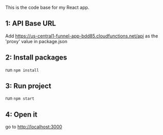 This is the code base for my React app.

## 1: API Base URL

Add https://us-central1-funnel-app-bdd85.cloudfunctions.net/api as the 'proxy' value in package.json

## 2: Install packages

run `npm install`

## 3: Run project

run `npm start`

## 4: Open it

go to [http://localhost:3000](http://localhost:3000)